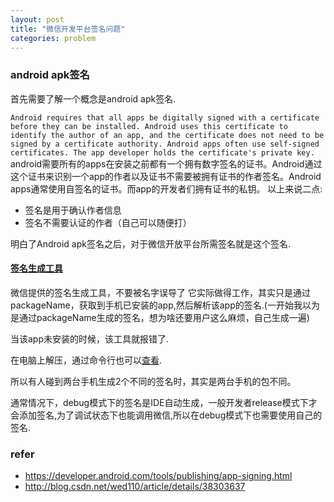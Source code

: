 ```yaml
---
layout: post
title: "微信开发平台签名问题"
categories: problem
---
```

### android apk签名
首先需要了解一个概念是android apk签名.

``
Android requires that all apps be digitally signed with a certificate before they can be installed. Android uses this certificate to identify the author of an app, and the certificate does not need to be signed by a certificate authority. Android apps often use self-signed certificates. The app developer holds the certificate's private key.
``
android需要所有的apps在安装之前都有一个拥有数字签名的证书。Android通过这个证书来识别一个app的作者以及证书不需要被拥有证书的作者签名。Android apps通常使用自签名的证书。而app的开发者们拥有证书的私钥。
以上来说二点:
* 签名是用于确认作者信息
* 签名不需要认证的作者（自己可以随便打）

明白了Android apk签名之后，对于微信开放平台所需签名就是这个签名.

#### [签名生成工具](https://open.weixin.qq.com/cgi-bin/readtemplate?t=resource/app_download_android_tmpl&lang=zh_CN)

微信提供的签名生成工具，不要被名字误导了
它实际做得工作，其实只是通过packageName，获取到手机已安装的app,然后解析该app的签名.(一开始我以为是通过packageName生成的签名，想为啥还要用户这么麻烦，自己生成一遍)

当该app未安装的时候，该工具就报错了.

在电脑上解压，通过命令行也可以[查看](http://blog.csdn.net/wed110/article/details/38303637).

所以有人碰到两台手机生成2个不同的签名时，其实是两台手机的包不同。

通常情况下，debug模式下的签名是IDE自动生成，一般开发者release模式下才会添加签名,为了调试状态下也能调用微信,所以在debug模式下也需要使用自己的签名.

### refer
* https://developer.android.com/tools/publishing/app-signing.html
* http://blog.csdn.net/wed110/article/details/38303637
